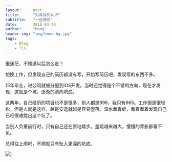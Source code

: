 ```yaml
---
layout:     post
title:      "对自我的认识"
subtitle:   "一些感叹"
date:       2018-03-20
author:     "Hong"
header-img: "img/home-bg.jpg"
tags:
    - Blog
    - 个人
---
```


很迷茫，不知道以后怎么走？    

想换工作，但发现自己的简历都没有写，开始写简历吧，发现写的东西不多。  


15年毕业，进公司就被分配到iOS开发。当时还觉得是个不错的方向，现在才发现，这就是个坑，逐渐的滑向坑底。  

这两年，自己经历的项目也不是很多，别人都是996，我只有965。工作倒是很轻松，但是人就是这样，越是安逸就越是容易堕落。温水煮青蛙，煮着煮着发现自己已经很难跳出这个坑了。  

当别人负重前行时，只有自己还在原地踏步。差距越来越大，慢慢的背影都看不见。  

总得往上爬吧，不爬就只有坠入更深的坑底。  

![j](http://img0.imgtn.bdimg.com/it/u=4215124363,3494136621&fm=27&gp=0.jpg)